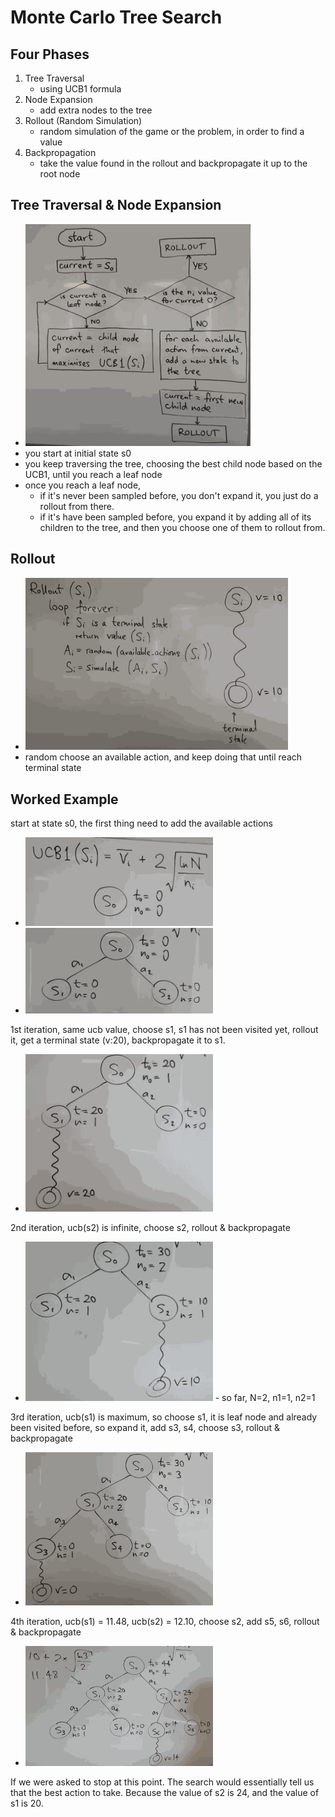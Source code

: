 # Monte Carlo Tree Search

## Four Phases

1. Tree Traversal
    - using UCB1 formula
2. Node Expansion
    - add extra nodes to the tree
3. Rollout (Random Simulation)
    - random simulation of the game or the problem, in order to find a value
4. Backpropagation
    - take the value found in the rollout and backpropagate it up to the root node



## Tree Traversal & Node Expansion

- <img src="../imgs/mcts_1_s.png" width=360 />
- you start at initial state s0
- you keep traversing the tree,  choosing the best child node based on the UCB1, until you reach a leaf node
- once you reach a leaf node, 
    - if it's never been sampled before, you don't expand it, you just do a rollout from there.
    - if it's have been sampled before, you expand it by adding all of its children to the tree, and then you choose one of them to rollout from.


## Rollout

- <img src="../imgs/mcts_2_s.png" width=420 />
- random choose an available action, and keep doing that until reach terminal state


## Worked Example

start at state s0, the first thing need to add the available actions

- <img src="../imgs/mcts_ex_1_s.png" width=300 />
- <img src="../imgs/mcts_ex_2_s.png" width=300 />

1st iteration, same ucb value, choose s1, s1 has not been visited yet, rollout it, get a terminal state (v:20), backpropagate it to s1.

- <img src="../imgs/mcts_ex_3_s.png" width=300 />

2nd iteration, ucb(s2) is infinite, choose  s2, rollout & backpropagate

- <img src="../imgs/mcts_ex_4_s.png" width=300 />
    - so far, N=2, n1=1, n2=1

3rd iteration, ucb(s1) is maximum,  so choose s1, it is leaf node and already been visited before, so expand it, add s3, s4, choose s3, rollout & backpropagate

- <img src="../imgs/mcts_ex_5_s.png" width=300 />

4th iteration, ucb(s1) = 11.48, ucb(s2) = 12.10, choose s2, add s5, s6, rollout & backpropagate

- <img src="../imgs/mcts_ex_6_s.png" width=300 />


If we were asked to stop at this point. The search would essentially tell us that the best action to take. Because the value of s2 is 24, and the value of s1 is 20. 

